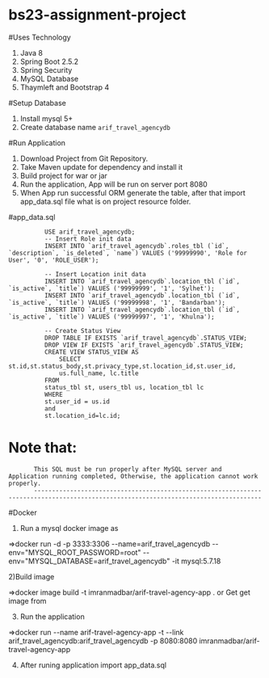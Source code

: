 # bs23-assignment-project

#Uses Technology

1) Java 8
2) Spring Boot 2.5.2
3) Spring Security
4) MySQL Database
5) Thaymleft and Bootstrap 4



#Setup Database

1) Install mysql 5+
2) Create database name `arif_travel_agencydb`


#Run Application
1) Download Project from Git Repository.
2) Take Maven update for dependency and install it 
3) Build project for war or jar
4) Run the application, App will be run on server port 8080
5) When App run successful ORM generate the table, after that import app_data.sql file what is on project resource folder.

#app_data.sql

              USE arif_travel_agencydb;
              -- Insert Role init data
              INSERT INTO `arif_travel_agencydb`.roles_tbl (`id`, `description`, `is_deleted`, `name`) VALUES ('99999990', 'Role for User', '0', 'ROLE_USER');

              -- Insert Location init data
              INSERT INTO `arif_travel_agencydb`.location_tbl (`id`, `is_active`, `title`) VALUES ('99999999', '1', 'Sylhet');
              INSERT INTO `arif_travel_agencydb`.location_tbl (`id`, `is_active`, `title`) VALUES ('99999998', '1', 'Bandarban');
              INSERT INTO `arif_travel_agencydb`.location_tbl (`id`, `is_active`, `title`) VALUES ('99999997', '1', 'Khulna');

              -- Create Status View
              DROP TABLE IF EXISTS `arif_travel_agencydb`.STATUS_VIEW;
              DROP VIEW IF EXISTS `arif_travel_agencydb`.STATUS_VIEW;
              CREATE VIEW STATUS_VIEW AS
                  SELECT st.id,st.status_body,st.privacy_type,st.location_id,st.user_id,
                  us.full_name, lc.title
              FROM 
              status_tbl st, users_tbl us, location_tbl lc 
              WHERE 
              st.user_id = us.id
              and
              st.location_id=lc.id;


# Note that: 
           This SQL must be run properly after MySQL server and Application running completed, Otherwise, the application cannot work properly.
           -------------------------------------------------------------------------------------------------------------------------------------

#Docker

1) Run a mysql docker image as

=>docker run -d -p 3333:3306 --name=arif_travel_agencydb --env="MYSQL_ROOT_PASSWORD=root" --env="MYSQL_DATABASE=arif_travel_agencydb" -it mysql:5.7.18

2)Build image 

=>docker image build -t imranmadbar/arif-travel-agency-app .
or 
Get get image from 

3) Run the application

=>docker run --name arif-travel-agency-app -t --link arif_travel_agencydb:arif_travel_agencydb -p 8080:8080 imranmadbar/arif-travel-agency-app

4) After runing application import app_data.sql





